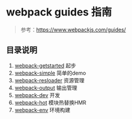 # webpack guides 指南
> 参考：https://www.webpackjs.com/guides/

## 目录说明
1. [webpack-getstarted](./webpack-getstarted) 起步 
2. [webpack-simple](./webpack-simple) 简单的demo
3. [webpack-resloader](./webpack-resloader) 资源管理
4. [webpack-output](./webpack-output) 输出管理
5. [webpack-dev](./webpack-dev) 开发
6. [webpack-hot](./webpack-hot) 模块热替换HMR
7. [webpack-env](./webpack-env) 环境构建